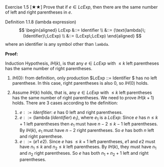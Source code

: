 Exercise 1.5 [★★] Prove that if $e \in LcExp$, then there are the same number of left and right parentheses in $e$.

Deﬁnition 1.1.8 (lambda expression)
$$
\begin{aligned}
LcExp &::= Identiﬁer \\
      &::= (\text{lambda}\;(Identiﬁer)\;LcExp) \\
      &::= (LcExp\;LcExp)
\end{aligned}
$$
where an identiﬁer is any symbol other than `lambda`.

**Proof:**

Induction Hypothesis, $IH(k)$, is that any $e \in LcExp$ with $\le k$ left parentheses has the same number of right parentheses.

1. $IH(0)$: from definition, only production $LcExp ::= Identifier $ has no left parenthese. In this case, right parentheses is also 0, so $IH(0)$ holds.

2. Assume $IH(k)$ holds, that is, any $e \in LcExp$ with $\le k$ left parentheses has the same number of right parentheses. We need to prove $IH(k+1)$ holds. There are 3 cases according to the definition:

      1. $e ::= Idenfitier$: $e$ has 0 left and right parentheses.
      2. $e ::= (\text{lambda}\;(Identifier)\; e_1)$, where $e_1$ is a $LcExp$: Since $e$ has $n \le k+1$ left parentheses then $e_1$ must have $n-2 \le k-1$ left parentheses. By $IH(k)$, $e_1$ must have $n-2$ right parentheses. So $e$ has both $n$ left and right parenthese.
      3. $e ::= (e1\;e2)$. Since $e$ has $\le k+1$ left parentheses, $e1$ and $e2$ must have $n_1 \le k$ and $n_2 \le k$ left parentheses. By $IH(k)$, they must have $n_1$ and $n_2$ right parentheses. So $e$ has both $n_1+n_2+1$ left and right parentheses.